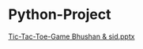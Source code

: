 # Python-Project
[Tic-Tac-Toe-Game Bhushan & sid.pptx](https://github.com/user-attachments/files/19119974/Tic-Tac-Toe-Game.Bhushan.sid.pptx)
